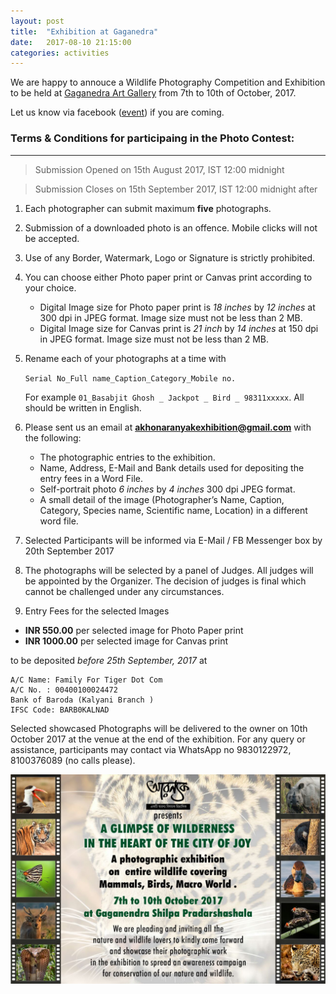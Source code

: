 ```yaml
---
layout: post
title:  "Exhibition at Gaganedra"
date:   2017-08-10 21:15:00
categories: activities
---
```


We are happy to annouce a Wildlife Photography Competition and Exhibition to be held at [Gaganedra Art Gallery](https://www.google.co.in/maps/place/Gaganendra+Art+Gallery/@22.5418855,88.3439196,17z/data=!3m1!4b1!4m5!3m4!1s0x3a027715a426eb4d:0x84928d22f7e33d62!8m2!3d22.5418806!4d88.3461083?hl=en) from 7th to 10th of October, 2017.

Let us know via facebook ([event](https://www.facebook.com/events/1424406834263943/permalink/1424406840930609/)) if you are coming.

### Terms & Conditions for participaing in the Photo Contest:

----

> Submission Opened on 15th August 2017, IST 12:00 midnight

> Submission Closes on 15th September 2017, IST 12:00 midnight after <span style="color:#006666" id="sclose"></span>

1. Each photographer can submit maximum **five** photographs.

2. Submission of a downloaded photo is an offence. Mobile clicks will not be accepted.

3. Use of any Border, Watermark, Logo or Signature is strictly prohibited.

4. You can choose either Photo paper print or Canvas print according to your choice.

   * Digital Image size for Photo paper print is *18 inches* by *12 inches* at 300 dpi in JPEG format. Image size must not be less than 2 MB.
   * Digital Image size for Canvas print is *21 inch* by *14 inches* at 150 dpi in JPEG format. Image size must not be less than 2 MB.


5. Rename each of your photographs at a time with


    <code>Serial No_Full name_Caption_Category_Mobile no.</code>

    For example `01_Basabjit Ghosh _ Jackpot _ Bird _ 98311xxxxx`. All should be written in English.

6. Please sent us an email at **akhonaranyakexhibition@gmail.com** with the following:
   * The photographic entries to the exhibition.
   * Name, Address, E-Mail and Bank details used for depositing the entry fees in a Word File.
   * Self-portrait photo *6 inches* by *4 inches* 300 dpi JPEG format.
   *  A small detail of the image (Photographer’s Name, Caption, Category, Species name, Scientific name, Location) in a different word file. 


9. Selected Participants will be informed via E-Mail / FB Messenger box by 20th September 2017

10. The photographs will be selected by a panel of Judges. All judges will be appointed by the Organizer. The decision of judges is final which cannot be challenged under any circumstances.

11. Entry Fees for the selected Images
   * **INR 550.00** per selected image for Photo Paper print
   * **INR 1000.00** per selected image for Canvas print

to be deposited *before 25th September, 2017* at

~~~~~~~~
A/C Name: Family For Tiger Dot Com
A/C No. : 00400100024472
Bank of Baroda (Kalyani Branch )
IFSC Code: BARB0KALNAD
~~~~~~~~

Selected showcased Photographs will be delivered to the owner on 10th October 2017 at the venue at the end of the exhibition.
For any query or assistance, participants may contact via WhatsApp no 9830122972, 8100376089 (no calls please).

![Exhibition Banner](https://raw.githubusercontent.com/sailik1991/akhonaranyak/master/images/WhatsApp%20Image%202017-08-10%20at%2021.22.13.jpeg)

<!-- Code for countdown timer -->
<script>
// Set the date we're counting down to
var countDownDate = new Date("Sep 15, 2017 23:59:59").getTime();

// Update the count down every 1 second
var x = setInterval(function() {

  // Get todays date and time
  var now = new Date().getTime();

  // Find the distance between now an the count down date
  var distance = countDownDate - now;

  // Time calculations for days, hours, minutes and seconds
  var days = Math.floor(distance / (1000 * 60 * 60 * 24));
  var hours = Math.floor((distance % (1000 * 60 * 60 * 24)) / (1000 * 60 * 60));
  var minutes = Math.floor((distance % (1000 * 60 * 60)) / (1000 * 60));
  var seconds = Math.floor((distance % (1000 * 60)) / 1000);

  // Display the result in the element with id="demo"
  document.getElementById("sclose").innerHTML = days + "d " + hours + "h "
  + minutes + "m " + seconds + "s ";

  // If the count down is finished, write some text 
  if (distance < 0) {
    clearInterval(x);
    document.getElementById("sclose").innerHTML = "EXPIRED";
  }
}, 1000);
</script>
